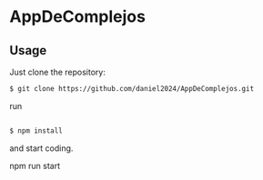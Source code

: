 # AppDeComplejos

## Usage

Just clone the repository:

```bash
$ git clone https://github.com/daniel2024/AppDeComplejos.git
```
run

```bash

$ npm install 

```

and start coding.

npm run start
